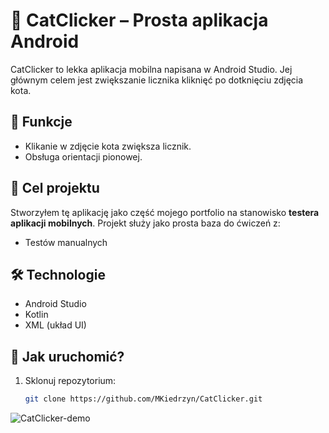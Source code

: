 # 🐾 CatClicker – Prosta aplikacja Android

CatClicker to lekka aplikacja mobilna napisana w Android Studio. Jej głównym celem jest zwiększanie licznika kliknięć po dotknięciu zdjęcia kota.

## 📱 Funkcje

* Klikanie w zdjęcie kota zwiększa licznik.
* Obsługa orientacji pionowej.

## 🎯 Cel projektu

Stworzyłem tę aplikację jako część mojego portfolio na stanowisko **testera aplikacji mobilnych**. Projekt służy jako prosta baza do ćwiczeń z:

* Testów manualnych

## 🛠️ Technologie

* Android Studio
* Kotlin
* XML (układ UI)

## 🚀 Jak uruchomić?

1. Sklonuj repozytorium:

   ```bash
   git clone https://github.com/MKiedrzyn/CatClicker.git
   ```
![CatClicker-demo](https://github.com/user-attachments/assets/4ed652ab-646d-4970-b2fa-02acfd962ec6)
